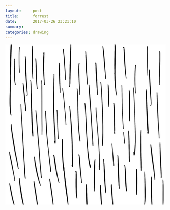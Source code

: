 ```yaml
---
layout:     post
title:      forrest
date:       2017-03-26 23:21:10
summary:    
categories: drawing
---
```

![forrest](/images/diary/forrest.png ".")
